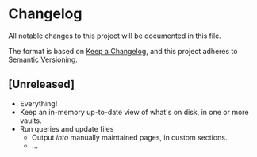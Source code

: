 # Changelog

All notable changes to this project will be documented in this file.

The format is based on [Keep a Changelog](https://keepachangelog.com/en/1.0.0/),
and this project adheres to [Semantic Versioning](https://semver.org/spec/v2.0.0.html).

## [Unreleased]

- Everything!
- Keep an in-memory up-to-date view of what's on disk, in one or more vaults.
- Run queries and update files
  - Output *into* manually maintained pages, in custom sections.
  - ...
